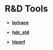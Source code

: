 # R&D Tools<a name="EN-US_TOPIC_0000001157319389"></a>

-   **[bytrace](subsys-toolchain-bytrace-guide.md)**  

-   **[hdc\_std](subsys-toolchain-hdc-guide.md)**  

-   **[hiperf](subsys-toolchain-hiperf.md)**  


